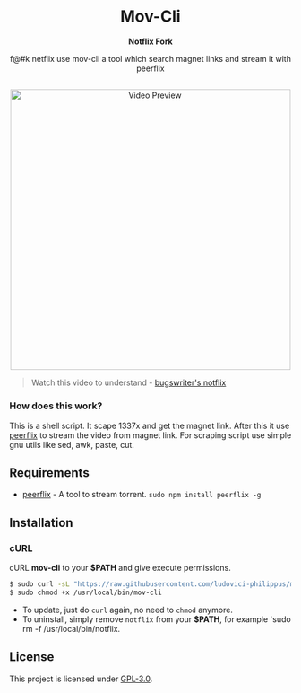 <h1 align="center">Mov-Cli</h1>
<p align="center"><strong>Notflix Fork</strong></p>
<p align="center">f@#k netflix use mov-cli a tool which search magnet links and stream it with peerflix</p>

##
<p align="center">
<img src="./preview.gif" alt="Video Preview" width="500px">
</p>

> Watch this video to understand - [bugswriter's notflix](https://youtu.be/FbE19_omaWY)

### How does this work?

This is a shell script. It scape 1337x and get the magnet link.
After this it use [peerflix](https://github.com/mafintosh/peerflix) to stream the video from magnet link.
For scraping script use simple gnu utils like sed, awk, paste, cut.

## Requirements

* [peerflix](https://github.com/mafintosh/peerflix) - A tool to stream torrent. `sudo npm install peerflix -g`

## Installation

### cURL
cURL **mov-cli** to your **$PATH** and give execute permissions.

```sh
$ sudo curl -sL "https://raw.githubusercontent.com/ludovici-philippus/mov-cli/master/mov-cli" -o /usr/local/bin/notflix
$ sudo chmod +x /usr/local/bin/mov-cli
```
- To update, just do `curl` again, no need to `chmod` anymore.
- To uninstall, simply remove `notflix` from your **$PATH**, for example `sudo rm -f /usr/local/bin/notflix.

## License
This project is licensed under [GPL-3.0](https://raw.githubusercontent.com/Illumina/licenses/master/gpl-3.0.txt).

